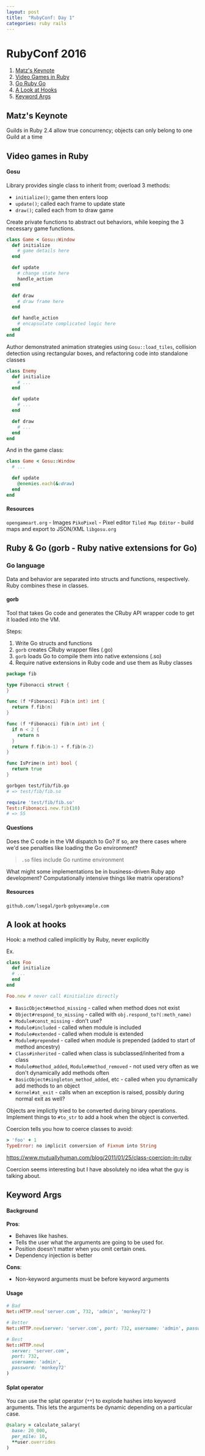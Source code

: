 ```yaml
---
layout: post
title:  "RubyConf: Day 1"
categories: ruby rails
---
```


# RubyConf 2016

1. [Matz's Keynote](#matzs-keynote)
2. [Video Games in Ruby](#video-games-in-ruby)
3. [Go Ruby Go](#ruby--go-gorb---ruby-native-extensions-for-go)
4. [A Look at Hooks](#a-look-at-hooks)
5. [Keyword Args](#keyword-args)

## Matz's Keynote

Guilds in Ruby 2.4 allow true concurrency; objects can only belong to one Guild at a time

## Video games in Ruby

#### Gosu 

Library provides single class to inherit from; overload 3 methods:
- `initialize()`; game then enters loop
- `update()`; called each frame to update state
- `draw()`; called each from to draw game

Create private functions to abstract out behaviors, while keeping the 3 necessary game functions.

```ruby
class Game < Gosu::Window
  def initialize
    # game details here
  end

  def update
    # change state here
    handle_action
  end

  def draw
    # draw frame here
  end

  def handle_action
    # encapsulate complicated logic here
  end
end
```

Author demonstrated animation strategies using `Gosu::load_tiles`, collision detection using rectangular boxes, and refactoring code into standalone classes

```ruby
class Enemy
  def initialize
    # ...
  end

  def update
    # ...
  end

  def draw
    # ...
  end
end
```

And in the game class:

```ruby
class Game < Gosu::Window
  # ...

  def update
    @enemies.each(&:draw)
  end
end
```

#### Resources

`opengameart.org` - Images
`PikoPixel` - Pixel editor
`Tiled Map Editor` - build maps and export to JSON/XML
`libgosu.org`

## Ruby & Go (gorb - Ruby native extensions for Go)

### Go language

Data and behavior are separated into structs and functions, respectively.  Ruby combines these in classes.

#### gorb
 
Tool that takes Go code and generates the CRuby API wrapper code to get it loaded into the VM.

Steps:
1.  Write Go structs and functions
2.  `gorb` creates CRuby wrapper files (.go)
3.  `gorb` loads Go to compile them into native extensions (.so)
4.  Require native extensions in Ruby code and use them as Ruby classes

```go
package fib

type Fibonacci struct {
}

func (f *Fibonacci) Fib(n int) int {
  return f.fib(n)
}

func (f *Fibonacci) fib(n int) int {
  if n < 2 {
    return n
  }
  return f.fib(n-1) + f.fib(n-2)
}

func IsPrime(n int) bool {
  return true
}
```

```bash
gorbgen test/fib/fib.go
# => test/fib/fib.so
```

```ruby
require 'test/fib/fib.so'
Test::Fibonacci.new.fib(10)
# => 55
```

#### Questions

Does the C code in the VM dispatch to Go?  If so, are there cases where we'd see penalties like loading the Go environment?

> `.so` files include Go runtime environment

What might some implementations be in business-driven Ruby app development?  Computationally intensive things like matrix operations?

#### Resources

`github.com/lsegal/gorb`
`gobyexample.com`

## A look at hooks

Hook: a method called implicitly by Ruby, never explicitly

Ex.

```ruby
class Foo
  def initialize
  # ...
  end
end

Foo.new # never call #initialize directly
```

* `BasicObject#method_missing` - called when method does not exist
* `Object#respond_to_missing` - called with `obj.respond_to?(:meth_name)`
* `Module#const_missing` - don't use?
* `Module#included` - called when module is included
* `Module#extended` - called when module is extended
* `Module#prepended` - called when module is prepended (added to start of method ancestry)
* `Class#inherited` - called when class is subclassed/inherited from a class
* `Module#method_added`, `Module#method_removed` - not used very often as we don't dynamically add methods often
* `BasicObject#singleton_method_added`, etc - called when you dynamically add methods to an object
* `Kernel#at_exit` - calls when an exception is raised, possibly during normal exit as well?

Objects are implictly tried to be converted during binary operations.  Implement things to `#to_str` to add a hook when the object is converted.

Coercion tells you how to coerce classes to avoid:

```ruby
> 'foo' + 1
TypeError: no implicit conversion of Fixnum into String
```

https://www.mutuallyhuman.com/blog/2011/01/25/class-coercion-in-ruby

Coercion seems interesting but I have absolutely no idea what the guy is talking about.

## Keyword Args

#### Background

**Pros**:
* Behaves like hashes.
* Tells the user what the arguments are going to be used for.
* Position doesn't matter when you omit certain ones.
* Dependency injection is better

**Cons**:
* Non-keyword arguments must be before keyword arguments

#### Usage

```ruby
# Bad
Net::HTTP.new('server.com', 732, 'admin', 'monkey72')

# Better
Net::HTTP.new(server: 'server.com', port: 732, username: 'admin', password: 'monkey72')

# Best
Net::HTTP.new(
  server: 'server.com',
  port: 732,
  username: 'admin',
  password: 'monkey72'
)
```

#### Splat operator

You can use the splat operator (`**`) to explode hashes into keyword arguments.  This lets the arguments be dynamic depending on a particular case.

```ruby
@salary = calculate_salary(
  base: 20_000,
  per_mile: 10,
  **user.overrides
)
```